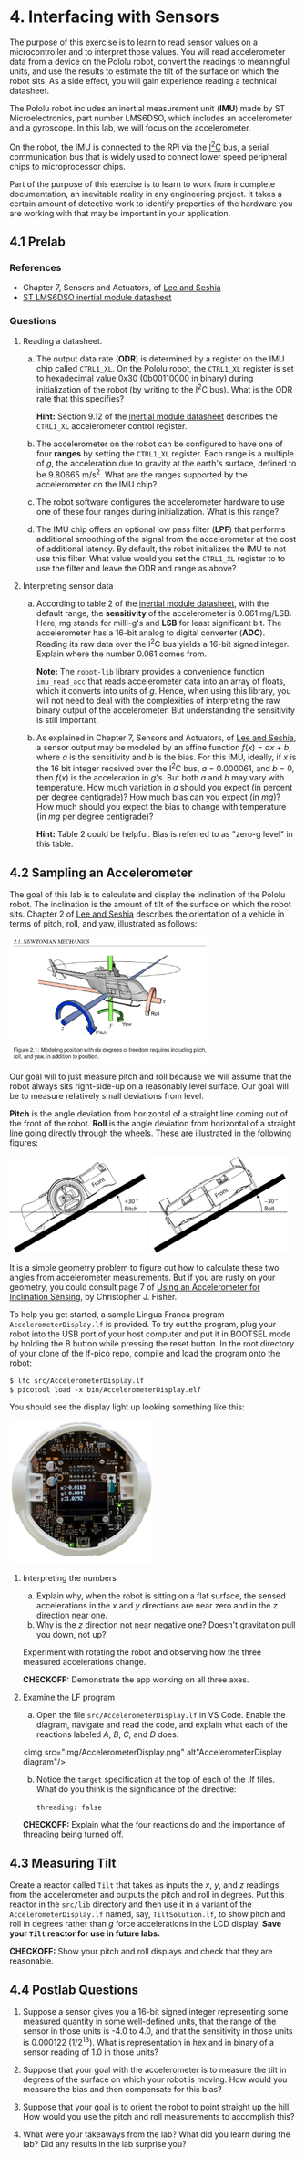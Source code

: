 # 4. Interfacing with Sensors

The purpose of this exercise is to learn to read sensor values on a microcontroller and to interpret those values. You will read accelerometer data from a device on the Pololu robot, convert the readings to meaningful units, and use the results to estimate the tilt of the surface on which the robot sits. As a side effect, you will gain experience reading a technical datasheet.

The Pololu robot includes an inertial measurement unit (**IMU**) made by ST Microelectronics, part number LMS6DSO, which includes an accelerometer and a gyroscope. In this lab, we will focus on the accelerometer.

On the robot, the IMU is connected to the RPi via the [I<sup>2</sup>C](https://en.wikipedia.org/wiki/I²C) bus, a serial communication bus that is widely used to connect lower speed peripheral chips to microprocessor chips.

Part of the purpose of this exercise is to learn to work from incomplete documentation, an inevitable reality in any engineering project. It takes a certain amount of detective work to identify properties of the hardware you are working with that may be important in your application.

## 4.1 Prelab

### References

* Chapter 7, Sensors and Actuators, of [Lee and Seshia](https://leeseshia.org)
* [ST LMS6DSO inertial module datasheet](https://www.pololu.com/file/0J1899/lsm6dso.pdf)

### Questions

<style type="text/css">
    ol ol { list-style-type: lower-alpha; }
</style>

1. Reading a datasheet.
    1. The output data rate (**ODR**) is determined by a register on the IMU chip called `CTRL1_XL`. On the Pololu robot, the `CTRL1_XL` register is set to [hexadecimal](https://en.wikipedia.org/wiki/Hexadecimal) value 0x30 (0b00110000 in binary) during initialization of the robot (by writing to the I<sup>2</sup>C bus).  What is the ODR rate that this specifies?
    
        **Hint:** Section 9.12 of the [inertial module datasheet](https://www.pololu.com/file/0J1899/lsm6dso.pdf) describes the `CTRL1_XL` accelerometer control register.
        
    2. The accelerometer on the robot can be configured to have one of four **ranges** by setting the `CTRL1_XL` register.  Each range is a multiple of _g_, the acceleration due to gravity at the earth's surface, defined to be 9.80665 m/s<sup>2</sup>. What are the ranges supported by the accelerometer on the IMU chip?

    3. The robot software configures the accelerometer hardware to use one of these four ranges during initialization. What is this range?         

    4. The IMU chip offers an optional low pass filter (**LPF**) that performs additional smoothing of the signal from the accelerometer at the cost of additional latency. By default, the robot initializes the IMU to not use this filter. What value would you set the `CTRL1_XL` register to to use the filter and leave the ODR and range as above?  

2. Interpreting sensor data
    1. According to table 2 of the [inertial module datasheet](https://www.pololu.com/file/0J1899/lsm6dso.pdf), with the default range, the **sensitivity** of the accelerometer is 0.061 mg/LSB. Here, mg stands for milli-g's and **LSB** for least significant bit. The accelerometer has a 16-bit analog to digital converter (**ADC**). Reading its raw data over the I<sup>2</sup>C bus yields a 16-bit signed integer. Explain where the number 0.061 comes from.
    
        **Note:** The `robot-lib` library provides a convenience function `imu_read_acc` that reads accelerometer data into an array of floats, which it converts into units of _g_. Hence, when using this library, you will not need to deal with the complexities of interpreting the raw binary output of the accelerometer. But understanding the sensitivity is still important.

    2. As explained in Chapter 7, Sensors and Actuators, of [Lee and Seshia](https://leeseshia.org), a sensor output may be modeled by an affine function _f_(_x_) = _ax_ + _b_, where _a_ is the sensitivity and _b_ is the bias.  For this IMU, ideally, if _x_ is the 16 bit integer received over the I<sup>2</sup>C bus, _a_ = 0.000061, and _b_ = 0, then _f_(_x_) is the acceleration in _g_'s.  But both _a_ and _b_ may vary with temperature. How much variation  in _a_ should you expect (in percent per degree centigrade)?  How much bias can you expect (in _mg_)?  How much should you expect the bias to change with temperature (in _mg_ per degree centigrade)?

        **Hint:** Table 2 could be helpful. Bias is referred to as "zero-g level" in this table.
        
## 4.2 Sampling an Accelerometer

The goal of this lab is to calculate and display the inclination of the Pololu robot. The inclination is the amount of tilt of the surface on which the robot sits. Chapter 2 of [Lee and Seshia](https://leeseshia.org) describes the orientation of a vehicle in terms of pitch, roll, and yaw, illustrated as follows:

<img alt="Pitch, Roll, and Yaw" src="img/PitchRollYaw.png" width=70%/>

Our goal will to just measure pitch and roll because we will assume that the robot always sits right-side-up on a reasonably level surface. Our goal will be to measure relatively small deviations from level.

**Pitch** is the angle deviation from horizontal of a straight line coming out of the front of the robot. **Roll** is the angle deviation from horizontal of a straight line going directly through the wheels.  These are illustrated in the following figures:

<img alt="Pitch" src="img/3pi-2040-pitch.png" width=48%/>
<img alt="Roll" src="img/3pi-2040-roll.png" width=48%/>

It is a simple geometry problem to figure out how to calculate these two angles from accelerometer measurements. But if you are rusty on your geometry, you could consult page 7 of [Using an Accelerometer for Inclination Sensing](https://www.analog.com/en/app-notes/an-1057.html), by Christopher J. Fisher.

To help you get started, a sample Lingua Franca program `AccelerometerDisplay.lf` is provided. To try out the program, plug your robot into the USB port of your host computer and put it in BOOTSEL mode by holding the B button while pressing the reset button.  In the root directory of your clone of the lf-pico repo, compile and load the program onto the robot:

```
$ lfc src/AccelerometerDisplay.lf
$ picotool load -x bin/AccelerometerDisplay.elf
```

You should see the display light up looking something like this:

<img alt="AccelerometerDisplay Photo" src="img/AccelerometerDisplayPhoto.jpg" width=50%/>

1. Interpreting the numbers
    1. Explain why, when the robot is sitting on a flat surface, the sensed accelerations in the _x_ and _y_ directions are near zero and in the _z_ direction near one.
    2. Why is the _z_ direction not near negative one? Doesn't gravitation pull you down, not up?
    
    Experiment with rotating the robot and observing how the three measured accelerations change.
    
    **CHECKOFF:** Demonstrate the app working on all three axes.

2. Examine the LF program
    1. Open the file `src/AccelerometerDisplay.lf` in VS Code. Enable the diagram, navigate and read the code, and explain what each of the reactions labeled _A_, _B_, _C_, and _D_ does:

    <img src="img/AccelerometerDisplay.png" alt"AccelerometerDisplay diagram"/>

    2. Notice the `target` specification at the top of each of the .lf files.  What do you think is the significance of the directive:
    
        ```threading: false```
        
    **CHECKOFF:** Explain what the four reactions do and the importance of threading being turned off.

## 4.3 Measuring Tilt

Create a reactor called `Tilt` that takes as inputs the _x_, _y_, and _z_ readings from the accelerometer and outputs the pitch and roll in degrees. Put this reactor in the `src/lib` directory and then use it in a variant of the `AccelerometerDisplay.lf` named, say, `TiltSolution.lf`, to show pitch and roll in degrees rather than _g_ force accelerations in the LCD display. **Save your `Tilt` reactor for use in future labs.**

**CHECKOFF:** Show your pitch and roll displays and check that they are reasonable.


## 4.4 Postlab Questions

1. Suppose a sensor gives you a 16-bit signed integer representing some measured quantity in some well-defined units, that the range of the sensor in those units is -4.0 to 4.0, and that the sensitivity in those units is 0.000122 (1/2<sup>13</sup>). What is representation in hex and in binary of a sensor reading of 1.0 in those units?

2. Suppose that your goal with the accelerometer is to measure the tilt in degrees of the surface on which your robot is moving.  How would you measure the bias and then compensate for this bias?

3. Suppose that your goal is to orient the robot to point straight up the hill. How would you use the pitch and roll measurements to accomplish this?

4. What were your takeaways from the lab? What did you learn during the lab? Did any results in the lab surprise you?
